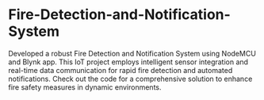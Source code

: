 # Fire-Detection-and-Notification-System
Developed a robust Fire Detection and Notification System using NodeMCU and Blynk app. This IoT project employs intelligent sensor integration and real-time data communication for rapid fire detection and automated notifications. Check out the code for a comprehensive solution to enhance fire safety measures in dynamic environments.
